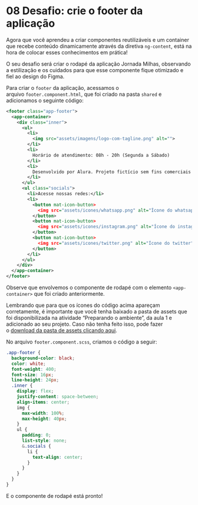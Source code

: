 # 08 Desafio: crie o footer da aplicação

Agora que você aprendeu a criar componentes reutilizáveis e um container que recebe conteúdo dinamicamente através da diretiva `ng-content`, está na hora de colocar esses conhecimentos em prática!

O seu desafio será criar o rodapé da aplicação Jornada Milhas, observando a estilização e os cuidados para que esse componente fique otimizado e fiel ao design do Figma.

Para criar o `footer` da aplicação, acessamos o arquivo `footer.component.html`, que foi criado na pasta `shared` e adicionamos o seguinte código:

```xml
<footer class="app-footer">
  <app-container>
    <div class="inner">
      <ul>
        <li>
          <img src="assets/imagens/logo-com-tagline.png" alt="">
        </li>
        <li>
          Horário de atendimento: 08h - 20h (Segunda a Sábado)
        </li>
        <li>
          Desenvolvido por Alura. Projeto fictício sem fins comerciais
        </li>
      </ul>
      <ul class="socials">
        <li>Acesse nossas redes:</li>
        <li>
          <button mat-icon-button>
            <img src="assets/icones/whatsapp.png" alt="Ícone do whatsapp">
          </button>
          <button mat-icon-button>
            <img src="assets/icones/instagram.png" alt="Ícone do instagram">
          </button>
          <button mat-icon-button>
            <img src="assets/icones/twitter.png" alt="Ícone do twitter">
          </button>
        </li>
      </ul>
    </div>
  </app-container>
</footer>
```

Observe que envolvemos o componente de rodapé com o elemento `<app-container>` que foi criado anteriormente.

Lembrando que para que os ícones do código acima apareçam corretamente, é importante que você tenha baixado a pasta de assets que foi disponibilizada na atividade “Preparando o ambiente”, da aula 1 e adicionado ao seu projeto. Caso não tenha feito isso, pode fazer o [download da pasta de assets clicando aqui](https://cdn3.gnarususercontent.com.br/3150-angular-componentizacao-design-angular-material/assets.rar).

No arquivo `footer.component.scss`, criamos o código a seguir:

```css
.app-footer {
  background-color: black;
  color: white;
  font-weight: 400;
  font-size: 16px;
  line-height: 24px;
  .inner {
    display: flex;
    justify-content: space-between;
    align-items: center;
    img {
      max-width: 100%;
      max-height: 40px;
    }
    ul {
      padding: 0;
      list-style: none;
      &.socials {
        li {
          text-align: center;
        }
      }
    }
  }
}
```

E o componente de rodapé está pronto!